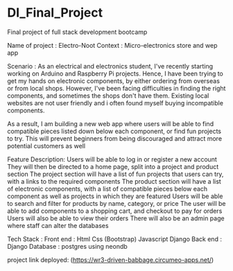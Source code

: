 # DI_Final_Project
Final project of full stack development bootcamp

Name of project : Electro-Noot
Context : Micro-electronics store and wep app

Scenario : As an electrical and electronics student, I've recently starting working on Arduino and Raspberry Pi projects. Hence, I have been trying to get my hands on electronic components, by either ordering from overseas or from local shops.
However, I've been facing difficulties in finding the right components, and sometimes the shops don't have them. Existing local websites are not user friendly and i often found myself buying incompatible components.

As a result, I am building a new web app where users will be able to find compatible pieces listed down below each component, or find fun projects to try. This will prevent beginners from being discouraged and attract more potential customers as well

Feature Description:
Users will be able to log in or register a new account
They will then be directed to a home page, split into a project and product section
The project section will have a list of fun projects that users can try, with a links to the required components
The product section will have a list of electronic components, with a list of compatible pieces below each component as well as projects in which they are featured
Users will be able to search and filter for products by name, category, or price
The user will be able to add components to a shopping cart, and checkout to pay for orders
Users will also be able to view their orders
There will also be an admin page where staff can alter the databases

Tech Stack : 
Front end : Html Css (Bootstrap) Javascript Django
Back end : Django
Database : postgres using neondb

project link deployed: (https://wr3-driven-babbage.circumeo-apps.net/)